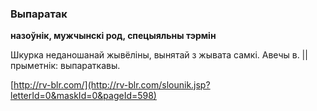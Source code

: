 ### Выпаратак
**назоўнік, мужчынскі род, спецыяльны тэрмін**

Шкурка неданошанай жывёліны, вынятай з жывата самкі. Авечы в. || прыметнік: выпараткавы.

<a rel="author">[http://rv-blr.com/](http://rv-blr.com/slounik.jsp?letterId=0&maskId=0&pageId=598)</a>
